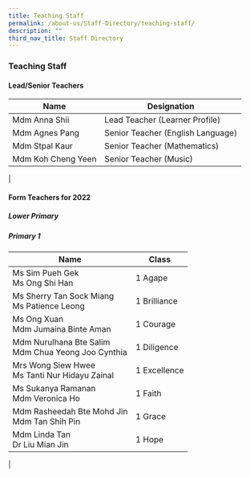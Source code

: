 ```yaml
---
title: Teaching Staff
permalink: /about-us/Staff-Directory/teaching-staff/
description: ""
third_nav_title: Staff Directory
---
```

### Teaching Staff
#### Lead/Senior Teachers

| Name | Designation |
|---|---|
| Mdm Anna Shii | Lead Teacher (Learner Profile) |
| Mdm Agnes Pang | Senior Teacher (English Language)  |
| Mdm Stpal Kaur | Senior Teacher (Mathematics)  |
| Mdm Koh Cheng Yeen | Senior Teacher (Music)  |
|

#### Form Teachers for 2022
##### **Lower Primary**
##### Primary 1

| Name | Class |
|---|---|
| Ms Sim Pueh Gek<br>Ms Ong Shi Han | 1 Agape |
| Ms Sherry Tan Sock Miang<br>Ms Patience Leong  | 1 Brilliance  |
| Ms Ong Xuan <br>Mdm Jumaina Binte Aman   | 1 Courage |
| Mdm Nurulhana Bte Salim<br>Mdm Chua Yeong Joo Cynthia | 1 Diligence |
| Mrs Wong Siew Hwee<br>Ms Tanti Nur Hidayu Zainal | 1 Excellence |
| Ms Sukanya Ramanan<br>Mdm Veronica Ho | 1 Faith |
| Mdm Rasheedah Bte Mohd Jin<br>Mdm Tan Shih Pin | 1 Grace |
| Mdm Linda Tan<br>Dr Liu Mian Jin | 1 Hope |
|


